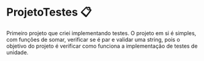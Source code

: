 # ProjetoTestes 📋

Primeiro projeto que criei implementando testes. O projeto em si é simples, com funções de somar, verificar se é par e validar uma string, pois o objetivo do projeto é verificar como funciona a implementação de testes de unidade.
